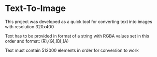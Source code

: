 # Text-To-Image
This project was developed as a quick tool for converting text into images with resolution 320x400

Text has to be provided in format of a string with RGBA values set in this order and format: (R),(G),(B),(A)

Text must contain 512000 elements in order for conversion to work
